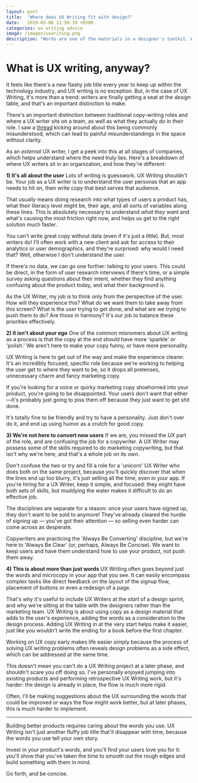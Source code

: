 ```yaml
---
layout: post
title:  "Where does UX Writing fit with design?"
date:   2019-03-06 11:56:39 +0300
categories: ux writing advice
image: /images/uxwriting.png
description: "Words are one of the materials in a designer's toolkit. Why aren't we thinking of them sooner?"
---
```


# What is UX writing, anyway?

It feels like there's a new flashy job title every year to keep up within the technology industry, and UX writing is no exception. But, in the case of UX Writing, it's more than a trend: writers are finally getting a seat at the _design_ table, and that's an important distinction to make.

There's an important distinction between traditional copy-writing roles and where a UX writer sits on a team, as well as what they actually *do* in their role. I saw a [thread](https://twitter.com/scottkubie/status/1101239345573519365) kicking around about this being commonly misunderstood, which can lead to painful misunderstandings in the space without clarity.

As an *external* UX writer, I get a peek into this at all stages of companies, which helps understand where the need truly lies. Here's a breakdown of where UX writers sit in an organization, and how they're different:

**1) It's all about the user**
Lots of writing is guesswork. UX Writing shouldn't be. Your job as a UX writer is to understand the user personas that an app needs to hit on, then write copy that best serves that audience. 

That usually means doing research into what types of users a product has, what their literacy level might be, their age, and all sorts of variables along these lines. This is absolutely necessary to understand _what they want_ and what's causing the most friction right now, and helps us get to the right solution much faster.

You can't write great copy without data (even if it's just a little). But, most writers do! I'll often work with a new client and ask for access to their analytics or user demographics, and they're surprised: why would I need that? Well, otherwise I don't understand the user.

If there's no data, we can go one further: talking to your users. This could be direct, in the form of user research interviews if there's time, or a simple survey asking questions about their intent, whether they find anything confusing about the product today, and what their background is.

As the UX Writer, my job is to think only from the perspective of the user. How will they experience this? What do we want them to take away from this screen? What is the user trying to get done, and what are *we* trying to push them to do? Are those in harmony? It's our job to balance these priorities effectively.

**2) It isn't about your ego**
One of the common misnomers about UX writing as a process is that the copy at the end should have more 'sparkle' or 'polish.' We aren't here to make your copy funny, or have more personality. 

UX Writing is here to get out of the way and make the experience clearer. It's an incredibly focused, specific role because we're working to helping the user get to where they want to be, so it drops all pretenses, unnecessary charm and fancy marketing copy. 

If you're looking for a voice or quirky marketing copy shoehorned into your product, you're going to be disappointed. Your users don't want that either—it's probably just going to piss them off because they just want to get shit done.

It's totally fine to be friendly and try to have a personality. Just don't over do it, and end up using humor as a crutch for good copy.

**3) We're not here to convert new users**
If we are, you missed the _UX_ part of the role, and are confusing the job for a copywriter. A UX Writer may possess some of the skills required to do marketing copywriting, but that isn't why we're here, and that's a whole job on its own.

Don't confuse the two or try and fill a role for a 'unicorn' UX Writer who does both on the same project, because you'll quickly discover that when the lines end up too blurry, it's just selling all the time, even in your app. If you're hiring for a UX Writer, keep it simple, and focused: they might have both sets of skills, but muddying the water makes it difficult to do an effective job.

The disciplines are separate for a reason: once your users have signed up, they don't want to be sold to anymore! They've already cleared the hurdle of signing up — you've got their attention — so selling even harder can come across as desperate.

Copywriters are practicing the 'Always Be Converting' discipline, but we're here to 'Always Be Clear' (or, perhaps, Always Be Concise). We want to keep users and have them understand how to use your product, not push them away.

**4) This is about more than just words**
UX Writing often goes beyond just the words and microcopy in your app that you see. It can easily encompass complex tasks like direct feedback on the layout of the signup flow, placement of buttons or even a redesign of a page.

That's why it's useful to include UX Writers at the *start* of a design sprint, and why we're sitting at the table with the designers rather than the marketing team. UX Writing is about using copy as a design material that adds to the user's experience, adding the words as a consideration to the design process. Adding UX Writing in at the very start helps make it easier, just like you wouldn't write the ending for a book before the first chapter. 

Working on UX copy early makes life easier simply because the process of solving UX writing problems often reveals design problems as a side effect, which can be addressed at the same time. 

This doesn't mean you can't do a UX Writing project at a later phase, and shouldn't scare you off doing so. I've personally enjoyed jumping into existing products and performing retrospective UX Writing work, but it's harder: the design is already in place, the flow is much more rigid. 

Often, I'll be making suggestions about the UX surrounding the words that could be improved or ways the flow might work better, but at later phases, this is much harder to implement.

---

Building better products requires caring about the words you use. UX Writing isn't just another fluffy job title that'll disappear with time, because the words you use tell your own story. 

Invest in your product's words, and you'll find your users love you for it: you'll show that you've taken the time to smooth out the rough edges and build something with them in mind. 

Go forth, and be concise.